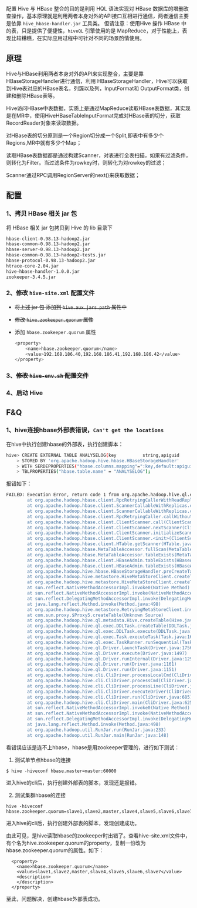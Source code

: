配置 Hive 与 HBase 整合的目的是利用 HQL 语法实现对 HBase 数据库的增删改查操作，基本原理就是利用两者本身对外的API接口互相进行通信，两者通信主要是依靠 `hive_hbase-handler.jar` 工具类。 但请注意：使用Hive 操作 HBase 中的表，只是提供了便捷性，`hiveQL` 引擎使用的是 MapReduce，对于性能上，表现比较糟糕，在实际应用过程中可针对不同的场景酌情使用。

## 原理

Hive与HBase利用两者本身对外的API来实现整合，主要是靠HBaseStorageHandler进行通信，利用 HBaseStorageHandler，Hive可以获取到Hive表对应的HBase表名，列簇以及列，InputFormat和 OutputFormat类，创建和删除HBase表等。 

Hive访问HBase中表数据，实质上是通过MapReduce读取HBase表数据，其实现是在MR中，使用HiveHBaseTableInputFormat完成对HBase表的切分，获取RecordReader对象来读取数据。 

对HBase表的切分原则是一个Region切分成一个Split,即表中有多少个Regions,MR中就有多少个Map； 

读取HBase表数据都是通过构建Scanner，对表进行全表扫描，如果有过滤条件，则转化为Filter。当过滤条件为rowkey时，则转化为对rowkey的过滤； 

Scanner通过RPC调用RegionServer的next()来获取数据；

## 配置

### 1、拷贝 HBase 相关 jar 包

将 HBase 相关 jar 包拷贝到 Hive 的 lib 目录下

```txt
hbase-client-0.98.13-hadoop2.jar
hbase-common-0.98.13-hadoop2.jar
hbase-server-0.98.13-hadoop2.jar
hbase-common-0.98.13-hadoop2-tests.jar
hbase-protocol-0.98.13-hadoop2.jar
htrace-core-2.04.jar
hive-hbase-handler-1.0.0.jar
zookeeper-3.4.5.jar
```

### 2、修改 `hive-site.xml` 配置文件

- ~~将上述 jar 包 添加到 `hive.aux.jars.path` 属性中~~

- ~~修改 `hive.zookeeper.quorum` 属性~~

- 添加 `hbase.zookeeper.quorum` 属性

  ```sh
  <property>      
      <name>hbase.zookeeper.quorum</name>
      <value>192.168.186.40,192.168.186.41,192.168.186.42</value>
  </property>
  ```

  

### 3、~~修改 `hive-env.sh` 配置文件~~

### 4、启动 Hive

## F&Q

### 1、hive连接hbase外部表错误，`Can't get the locations`

在hive中执行创建hbase的外部表，执行创建脚本：

```sh
hive> CREATE EXTERNAL TABLE ANALYSELOG(key          string,apiguid      string,apiid        string,apiname      string,clientip     string,consumer     string,context      string,forwardtime  int,method       string,requestsize  double,requesttime  int,requesturl   string,responsesize double,rowguid      string,startat      date,status       int)
    > STORED BY 'org.apache.hadoop.hive.hbase.HBaseStorageHandler'
    > WITH SERDEPROPERTIES("hbase.columns.mapping"=":key,default:apiguid,default:apiid,default:apiname,default:clientip,default:consumer,default:context,default:forwardtime,default:method,default:requestsize,default:requesttime,default:requesturl,default:responsesize,default:rowguid,default:startat,default:status")
    > TBLPROPERTIES("hbase.table.name" = "ANALYSELOG");
```

报错如下：

```sh
FAILED: Execution Error, return code 1 from org.apache.hadoop.hive.ql.exec.DDLTask. MetaException(message:org.apache.hadoop.hbase.client.RetriesExhaustedException: Can't get the location for replica 0
        at org.apache.hadoop.hbase.client.RpcRetryingCallerWithReadReplicas.getRegionLocations(RpcRetryingCallerWithReadReplicas.java:354)
        at org.apache.hadoop.hbase.client.ScannerCallableWithReplicas.call(ScannerCallableWithReplicas.java:159)
        at org.apache.hadoop.hbase.client.ScannerCallableWithReplicas.call(ScannerCallableWithReplicas.java:61)
        at org.apache.hadoop.hbase.client.RpcRetryingCaller.callWithoutRetries(RpcRetryingCaller.java:211)
        at org.apache.hadoop.hbase.client.ClientScanner.call(ClientScanner.java:327)
        at org.apache.hadoop.hbase.client.ClientScanner.nextScanner(ClientScanner.java:302)
        at org.apache.hadoop.hbase.client.ClientScanner.initializeScannerInConstruction(ClientScanner.java:167)
        at org.apache.hadoop.hbase.client.ClientScanner.<init>(ClientScanner.java:162)
        at org.apache.hadoop.hbase.client.HTable.getScanner(HTable.java:799)
        at org.apache.hadoop.hbase.MetaTableAccessor.fullScan(MetaTableAccessor.java:602)
        at org.apache.hadoop.hbase.MetaTableAccessor.tableExists(MetaTableAccessor.java:366)
        at org.apache.hadoop.hbase.client.HBaseAdmin.tableExists(HBaseAdmin.java:415)
        at org.apache.hadoop.hbase.client.HBaseAdmin.tableExists(HBaseAdmin.java:425)
        at org.apache.hadoop.hive.hbase.HBaseStorageHandler.preCreateTable(HBaseStorageHandler.java:214)
        at org.apache.hadoop.hive.metastore.HiveMetaStoreClient.createTable(HiveMetaStoreClient.java:731)
        at org.apache.hadoop.hive.metastore.HiveMetaStoreClient.createTable(HiveMetaStoreClient.java:724)
        at sun.reflect.NativeMethodAccessorImpl.invoke0(Native Method)
        at sun.reflect.NativeMethodAccessorImpl.invoke(NativeMethodAccessorImpl.java:62)
        at sun.reflect.DelegatingMethodAccessorImpl.invoke(DelegatingMethodAccessorImpl.java:43)
        at java.lang.reflect.Method.invoke(Method.java:498)
        at org.apache.hadoop.hive.metastore.RetryingMetaStoreClient.invoke(RetryingMetaStoreClient.java:178)
        at com.sun.proxy.$Proxy5.createTable(Unknown Source)
        at org.apache.hadoop.hive.ql.metadata.Hive.createTable(Hive.java:778)
        at org.apache.hadoop.hive.ql.exec.DDLTask.createTable(DDLTask.java:4465)
        at org.apache.hadoop.hive.ql.exec.DDLTask.execute(DDLTask.java:318)
        at org.apache.hadoop.hive.ql.exec.Task.executeTask(Task.java:162)
        at org.apache.hadoop.hive.ql.exec.TaskRunner.runSequential(TaskRunner.java:89)
        at org.apache.hadoop.hive.ql.Driver.launchTask(Driver.java:1756)
        at org.apache.hadoop.hive.ql.Driver.execute(Driver.java:1497)
        at org.apache.hadoop.hive.ql.Driver.runInternal(Driver.java:1294)
        at org.apache.hadoop.hive.ql.Driver.run(Driver.java:1161)
        at org.apache.hadoop.hive.ql.Driver.run(Driver.java:1151)
        at org.apache.hadoop.hive.cli.CliDriver.processLocalCmd(CliDriver.java:217)
        at org.apache.hadoop.hive.cli.CliDriver.processCmd(CliDriver.java:169)
        at org.apache.hadoop.hive.cli.CliDriver.processLine(CliDriver.java:380)
        at org.apache.hadoop.hive.cli.CliDriver.executeDriver(CliDriver.java:740)
        at org.apache.hadoop.hive.cli.CliDriver.run(CliDriver.java:685)
        at org.apache.hadoop.hive.cli.CliDriver.main(CliDriver.java:625)
        at sun.reflect.NativeMethodAccessorImpl.invoke0(Native Method)
        at sun.reflect.NativeMethodAccessorImpl.invoke(NativeMethodAccessorImpl.java:62)
        at sun.reflect.DelegatingMethodAccessorImpl.invoke(DelegatingMethodAccessorImpl.java:43)
        at java.lang.reflect.Method.invoke(Method.java:498)
        at org.apache.hadoop.util.RunJar.run(RunJar.java:233)
        at org.apache.hadoop.util.RunJar.main(RunJar.java:148)
```

看错误应该是连不上hbase，hbase是用zookeeper管理的，进行如下测试：

1. 测试单节点hbase的连接

```
$ hive -hiveconf hbase.master=master:60000
```

进入hive的cli后，执行创建外部表的脚本，发现还是报错。

2. 测试集群hbase的连接

```
hive -hiveconf hbase.zookeeper.quorum=slave1,slave2,master,slave4,slave5,slave6,slave7
```

进入hive的cli后，执行创建外部表的脚本，发现创建成功。

由此可见，是hive读取hbase的zookeeper时出错了。查看hive-site.xml文件中，有个名为hive.zookeeper.quorum的property，复制一份改为hbase.zookeeper.quorum的属性。如下：

```
  <property>
    <name>hbase.zookeeper.quorum</name>
    <value>slave1,slave2,master,slave4,slave5,slave6,slave7</value>
    <description>
    </description>
  </property>
```

至此，问题解决，创建hbase外部表成功。